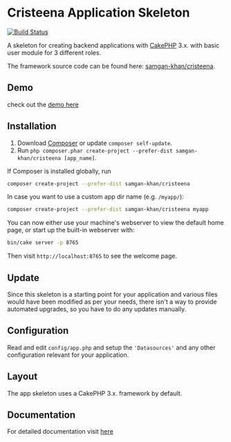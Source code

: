 # Cristeena Application Skeleton

[![Build Status](https://img.shields.io/travis/cakephp/app/master.svg?style=flat-square)](https://travis-ci.org/cakephp/app)

A skeleton for creating backend applications with [CakePHP](https://cakephp.org) 3.x. with basic user module for 3 different roles.

The framework source code can be found here: [samgan-khan/cristeena](https://github.com/samgan-khan/cristeena).

## Demo

check out the [demo here](https://cristeena.codebysamgan.com/)

## Installation

1. Download [Composer](https://getcomposer.org/doc/00-intro.md) or update `composer self-update`.
2. Run `php composer.phar create-project --prefer-dist samgan-khan/cristeena [app_name]`.

If Composer is installed globally, run

```bash
composer create-project --prefer-dist samgan-khan/cristeena
```

In case you want to use a custom app dir name (e.g. `/myapp/`):

```bash
composer create-project --prefer-dist samgan-khan/cristeena myapp
```

You can now either use your machine's webserver to view the default home page, or start
up the built-in webserver with:

```bash
bin/cake server -p 8765
```

Then visit `http://localhost:8765` to see the welcome page.

## Update

Since this skeleton is a starting point for your application and various files
would have been modified as per your needs, there isn't a way to provide
automated upgrades, so you have to do any updates manually.

## Configuration

Read and edit `config/app.php` and setup the `'Datasources'` and any other
configuration relevant for your application.

## Layout

The app skeleton uses a CakePHP 3.x. framework by default.

## Documentation

For detailed documentation visit [here](https://codebysamgan.com/cristeena-documetation/)

